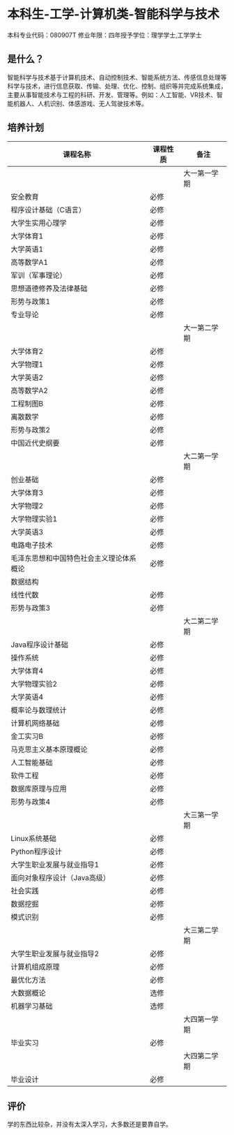 # 本科生-工学-计算机类-智能科学与技术

本科专业代码：080907T 修业年限：四年授予学位：理学学士,工学学士

## 是什么？

智能科学与技术基于计算机技术、自动控制技术、智能系统方法、传感信息处理等科学与技术，进行信息获取、传输、处理、优化、控制、组织等并完成系统集成，主要从事智能技术与工程的科研、开发、管理等。例如：人工智能、VR技术、智能机器人、人机识别、体感游戏、无人驾驶技术等。


## 培养计划

| 课程名称                                 | 课程性质 | 备注         |
| ---------------------------------------- | -------- | ------------ |
|                                          |          | 大一第一学期 |
| 安全教育                                 | 必修     |              |
| 程序设计基础（C语言）                    | 必修     |              |
| 大学生实用心理学                         | 必修     |              |
| 大学体育1                                | 必修     |              |
| 大学英语1                                | 必修     |              |
| 高等数学A1                               | 必修     |              |
| 军训（军事理论）                         | 必修     |              |
| 思想道德修养及法律基础                   | 必修     |              |
| 形势与政策1                              | 必修     |              |
| 专业导论                                 | 必修     |              |
|                                          |          | 大一第二学期 |
| 大学体育2                                | 必修     |              |
| 大学物理1                                | 必修     |              |
| 大学英语2                                | 必修     |              |
| 高等数学A2                               | 必修     |              |
| 工程制图B                                | 必修     |              |
| 离散数学                                 | 必修     |              |
| 形势与政策2                              | 必修     |              |
| 中国近代史纲要                           | 必修     |              |
|                                          |          | 大二第一学期 |
| 创业基础                                 | 必修     |              |
| 大学体育3                                | 必修     |              |
| 大学物理2                                | 必修     |              |
| 大学物理实验1                            | 必修     |              |
| 大学英语3                                | 必修     |              |
| 电路电子技术                             | 必修     |              |
| 毛泽东思想和中国特色社会主义理论体系概论 | 必修     |              |
| 数据结构                                 |          |              |
| 线性代数                                 | 必修     |              |
| 形势与政策3                              | 必修     |              |
|                                          |          | 大二第二学期 |
| Java程序设计基础                         | 必修     |              |
| 操作系统                                 | 必修     |              |
| 大学体育4                                | 必修     |              |
| 大学物理实验2                            | 必修     |              |
| 大学英语4                                | 必修     |              |
| 概率论与数理统计                         | 必修     |              |
| 计算机网络基础                           | 必修     |              |
| 金工实习B                                | 必修     |              |
| 马克思主义基本原理概论                   | 必修     |              |
| 人工智能基础                             | 必修     |              |
| 软件工程                                 | 必修     |              |
| 数据库原理与应用                         | 必修     |              |
| 形势与政策4                              | 必修     |              |
|                                          |          | 大三第一学期 |
| Linux系统基础                            | 必修     |              |
| Python程序设计                           | 必修     |              |
| 大学生职业发展与就业指导1                | 必修     |              |
| 面向对象程序设计（Java高级）             | 必修     |              |
| 社会实践                                 | 必修     |              |
| 数据挖掘                                 | 必修     |              |
| 模式识别                                 | 必修     |              |
|                                          |          | 大三第二学期 |
| 大学生职业发展与就业指导2                | 必修     |              |
| 计算机组成原理                           | 必修     |              |
| 最优化方法                               | 必修     |              |
| 大数据概论                               | 选修     |              |
| 机器学习基础                             | 选修     |              |
|                                          |          | 大四第一学期 |
| 毕业实习                                 | 必修     |              |
|                                          |          | 大四第二学期 |
| 毕业设计                                 | 必修     |              |


## 评价

学的东西比较杂，并没有太深入学习，大多数还是要靠自学。
